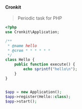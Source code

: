 #### Cronkit

> Periodic task for PHP


```php
<?php
use Cronkit\Application;

/**
 * @name hello
 * @cron * * * * * * 
 */
class Hello {
    public function execute() {
        echo sprintf("hello\n");
    }
}


$app = new Application();
$app->register(Hello::class);
$app->start();
```
